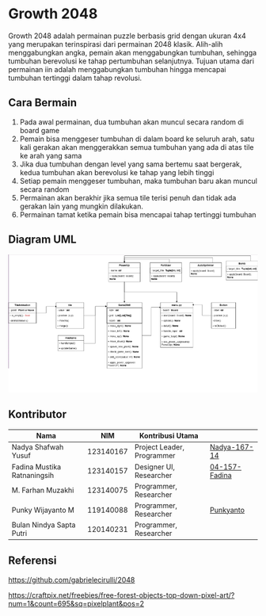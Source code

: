 # Growth 2048
Growth 2048 adalah permainan puzzle berbasis grid dengan ukuran 4x4 yang merupakan terinspirasi dari permainan 2048 klasik. Alih-alih menggabungkan angka, pemain akan menggabungkan tumbuhan, sehingga tumbuhan berevolusi ke tahap pertumbuhan selanjutnya. Tujuan utama dari permainan iin adalah menggabungkan tumbuhan hingga mencapai tumbuhan tertinggi dalam tahap revolusi.

## Cara Bermain
1. Pada awal permainan, dua tumbuhan akan muncul secara random di board game
2. Pemain bisa menggeser tumbuhan di dalam board ke seluruh arah, satu kali gerakan akan menggerakkan semua tumbuhan yang ada di atas tile ke arah yang sama
3. Jika dua tumbuhan dengan level yang sama bertemu saat bergerak, kedua tumbuhan akan berevolusi ke tahap yang lebih tinggi
4. Setiap pemain menggeser tumbuhan, maka tumbuhan baru akan muncul secara random
5. Permainan akan berakhir jika semua tile terisi penuh dan tidak ada gerakan lain yang mungkin dilakukan.
6. Permainan tamat ketika pemain bisa mencapai tahap tertinggi tumbuhan

## Diagram UML

<img src="Screenshot/uml.png">

## Kontributor

| Nama       | NIM                 | Kontribusi Utama                  | |
|------------|---------------------|-----------------------------------|----|
| Nadya Shafwah Yusuf   | 123140167 | Project Leader, Programmer  | [Nadya-167-14](https://github.com/Nadya-167-14) |
| Fadina Mustika Ratnaningsih  | 123140157 | Designer UI, Researcher| [04-157-Fadina](https://github.com/04-157-Fadina)|
| M. Farhan Muzakhi  | 123140075 | Programmer, Researcher| |
| Punky Wijayanto M  | 119140088 | Programmer, Researcher | [Punkyanto](https://github.com/Punkyanto) |
| Bulan Nindya Sapta Putri  | 120140231 | Programmer, Researcher| |

## Referensi
https://github.com/gabrielecirulli/2048

https://craftpix.net/freebies/free-forest-objects-top-down-pixel-art/?num=1&count=695&sq=pixelplant&pos=2
